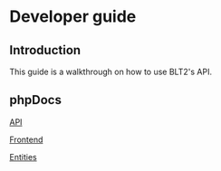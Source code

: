 Developer guide
===============

## Introduction
This guide is a walkthrough on how to use BLT2's API.  
## phpDocs
[API](docs/phpdocs/namespaces/AppBundle.Controller.API.html)

[Frontend](docs/phpdocs/namespaces/AppBundle.Controller.Frontend.html)

[Entities](docs/phpdocs/namespaces/AppBundle.Entity.html)
